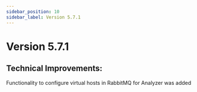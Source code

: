 ```yaml
---
sidebar_position: 10
sidebar_label: Version 5.7.1
---
```


# Version 5.7.1

## Technical Improvements:
Functionality to configure virtual hosts in RabbitMQ for Analyzer was added
